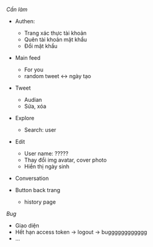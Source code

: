 _Cần làm_

- Authen:

  - Trang xác thực tài khoản
  - Quên tài khoản mật khẩu
  - Đổi mật khẩu

- Main feed

  - For you
  - random tweet <-> ngày tạo

- Tweet

  - Audian
  - Sửa, xóa

- Explore

  - Search: user

- Edit

  - User name: ?????
  - Thay đổi img avatar, cover photo
  - Hiển thị ngày sinh

- Conversation

- Button back trang
  - history page

_Bug_

- Giao diện
- Hết hạn access token -> logout -> bugggggggggggg
- ...
